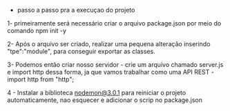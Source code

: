 - passo a passo pra a execuçao do projeto

1- primeiramente será necessário criar o arquivo package.json por meio do comando npm init -y

2- Após o arquivo ser criado, realizar uma pequena alteração inserindo "tpe":"module", para conseguir exportar as classes.

3- Podemos então criar nosso servidor - crie um arquivo chamado server.js e import http dessa forma, ja que vamos trabalhar como uma API REST - import http from "http";

4 - Instalar a biblioteca nodemon@3.0.1 para reiniciar o projeto automaticamente, nao esquecer e adicionar o scrip no package.json

